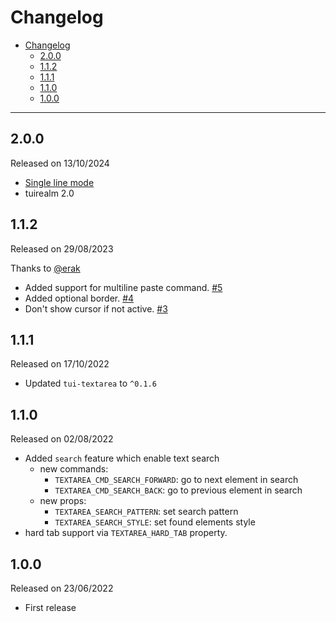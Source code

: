 # Changelog

- [Changelog](#changelog)
  - [2.0.0](#200)
  - [1.1.2](#112)
  - [1.1.1](#111)
  - [1.1.0](#110)
  - [1.0.0](#100)

---

## 2.0.0

Released on 13/10/2024

- [Single line mode](https://github.com/veeso/tui-realm-textarea/pull/6)
- tuirealm 2.0

## 1.1.2

Released on 29/08/2023

Thanks to [@erak](https://github.com/erak)

- Added support for multiline paste command. [#5](https://github.com/veeso/tui-realm-textarea/pull/5)
- Added optional border. [#4](https://github.com/veeso/tui-realm-textarea/pull/4)
- Don't show cursor if not active. [#3](https://github.com/veeso/tui-realm-textarea/pull/3)

## 1.1.1

Released on 17/10/2022

- Updated `tui-textarea` to `^0.1.6`

## 1.1.0

Released on 02/08/2022

- Added `search` feature which enable text search
  - new commands:
    - `TEXTAREA_CMD_SEARCH_FORWARD`: go to next element in search
    - `TEXTAREA_CMD_SEARCH_BACK`: go to previous element in search
  - new props:
    - `TEXTAREA_SEARCH_PATTERN`: set search pattern
    - `TEXTAREA_SEARCH_STYLE`: set found elements style
- hard tab support via `TEXTAREA_HARD_TAB` property.

## 1.0.0

Released on 23/06/2022

- First release

